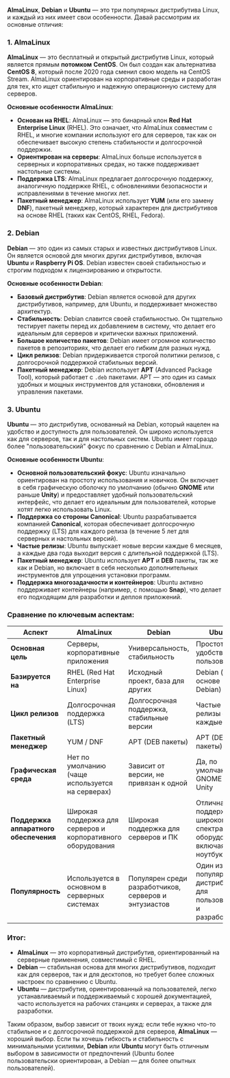**AlmaLinux**, **Debian** и **Ubuntu** — это три популярных дистрибутива Linux, и каждый из них имеет свои особенности. Давай рассмотрим их основные отличия:

### 1. **AlmaLinux**
**AlmaLinux** — это бесплатный и открытый дистрибутив Linux, который является прямым **потомком** **CentOS**. Он был создан как альтернатива **CentOS 8**, который после 2020 года сменил свою модель на CentOS Stream. AlmaLinux ориентирован на корпоративные среды и разработан для тех, кто ищет стабильную и надежную операционную систему для серверов.

**Основные особенности AlmaLinux**:
- **Основан на RHEL**: AlmaLinux — это бинарный клон **Red Hat Enterprise Linux** (RHEL). Это означает, что AlmaLinux совместим с RHEL, и многие компании используют его для серверов, так как он обеспечивает высокую степень стабильности и долгосрочной поддержки.
- **Ориентирован на серверы**: AlmaLinux больше используется в серверных и корпоративных средах, но также поддерживает настольные системы.
- **Поддержка LTS**: AlmaLinux предлагает долгосрочную поддержку, аналогичную поддержке RHEL, с обновлениями безопасности и исправлениями в течение многих лет.
- **Пакетный менеджер**: AlmaLinux использует **YUM** (или его замену **DNF**), пакетный менеджер, который характерен для дистрибутивов на основе RHEL (таких как CentOS, RHEL, Fedora).

### 2. **Debian**
**Debian** — это один из самых старых и известных дистрибутивов Linux. Он является основой для многих других дистрибутивов, включая **Ubuntu** и **Raspberry Pi OS**. Debian известен своей стабильностью и строгим подходом к лицензированию и открытости.

**Основные особенности Debian**:
- **Базовый дистрибутив**: Debian является основой для других дистрибутивов, например, для Ubuntu, и поддерживает множество архитектур.
- **Стабильность**: Debian славится своей стабильностью. Он тщательно тестирует пакеты перед их добавлением в систему, что делает его идеальным для серверов и критически важных приложений.
- **Большое количество пакетов**: Debian имеет огромное количество пакетов в репозиториях, что делает его гибким для разных нужд.
- **Цикл релизов**: Debian придерживается строгой политики релизов, с долгосрочной поддержкой стабильных версий.
- **Пакетный менеджер**: Debian использует **APT** (Advanced Package Tool), который работает с `.deb` пакетами. APT — это один из самых удобных и мощных инструментов для установки, обновления и управления пакетами.

### 3. **Ubuntu**
**Ubuntu** — это дистрибутив, основанный на Debian, который нацелен на удобство и доступность для пользователей. Он широко используется как для серверов, так и для настольных систем. Ubuntu имеет гораздо более "пользовательский" фокус по сравнению с Debian и AlmaLinux.

**Основные особенности Ubuntu**:
- **Основной пользовательский фокус**: Ubuntu изначально ориентирован на простоту использования и новичков. Он включает в себя графическую оболочку по умолчанию (обычно **GNOME** или раньше **Unity**) и предоставляет удобный пользовательский интерфейс, что делает его идеальным для пользователей, которые хотят легко использовать Linux.
- **Поддержка со стороны Canonical**: Ubuntu разрабатывается компанией **Canonical**, которая обеспечивает долгосрочную поддержку (LTS) для каждого релиза (в течение 5 лет для серверных и настольных версий).
- **Частые релизы**: Ubuntu выпускает новые версии каждые 6 месяцев, а каждые два года выходит версия с длительной поддержкой (LTS).
- **Пакетный менеджер**: Ubuntu использует **APT** и **DEB** пакеты, так же как и Debian, но включает в себя несколько дополнительных инструментов для упрощения установки программ.
- **Поддержка многозадачности и контейнеров**: Ubuntu активно поддерживает контейнеры (например, с помощью **Snap**), что делает его подходящим для разработки и деплоя приложений.

### Сравнение по ключевым аспектам:

| **Аспект**               | **AlmaLinux**                          | **Debian**                         | **Ubuntu**                           |
|--------------------------|----------------------------------------|------------------------------------|--------------------------------------|
| **Основная цель**        | Серверы, корпоративные приложения      | Универсальность, стабильность      | Простота, удобство для пользователей |
| **Базируется на**        | RHEL (Red Hat Enterprise Linux)        | Исходный проект, база для других   | Debian (на основе Debian)            |
| **Цикл релизов**         | Долгосрочная поддержка (LTS)           | Долгосрочная поддержка, стабильные версии | Частые релизы с LTS каждые 2 года   |
| **Пакетный менеджер**    | YUM / DNF                              | APT (DEB пакеты)                   | APT (DEB пакеты)                     |
| **Графическая среда**    | Нет по умолчанию (чаще используется на серверах) | Зависит от версии, не привязан к одной | Да, по умолчанию GNOME или Unity    |
| **Поддержка аппаратного обеспечения** | Широкая поддержка для серверов и корпоративного оборудования | Широкая поддержка для серверов и ПК | Отличная поддержка широкого спектра оборудования, включая ноутбуки и ПК |
| **Популярность**         | Используется в основном в серверных системах | Популярен среди разработчиков, серверов и энтузиастов | Один из самых популярных дистрибутивов для пользователей и разработчиков |

### Итог:
- **AlmaLinux** — это корпоративный дистрибутив, ориентированный на серверные применения, совместимый с RHEL.
- **Debian** — стабильная основа для многих дистрибутивов, подходит как для серверов, так и для десктопов, но требует более сложных настроек по сравнению с Ubuntu.
- **Ubuntu** — дистрибутив, ориентированный на пользователей, легко устанавливаемый и поддерживаемый с хорошей документацией, часто используется на рабочих станциях и серверах, а также для разработки.

Таким образом, выбор зависит от твоих нужд: если тебе нужно что-то стабильное и с долгосрочной поддержкой для серверов, **AlmaLinux** — хороший выбор. Если ты хочешь гибкость и стабильность с минимальными усилиями, **Debian** или **Ubuntu** могут быть отличным выбором в зависимости от предпочтений (Ubuntu более пользовательски ориентирован, а Debian — для более опытных пользователей).